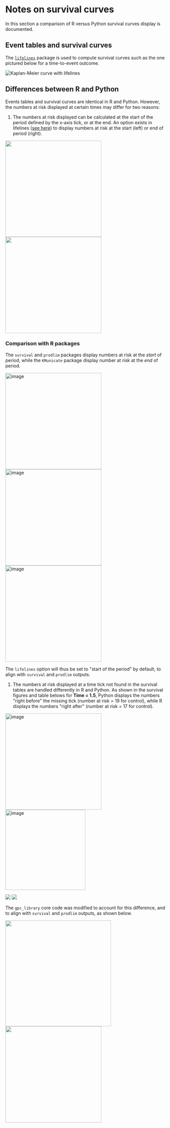 # Notes on survival curves

In this section a comparison of R versus Python survival curves display is documented.

## Event tables and survival curves

The [`lifelines`](https://pypi.org/project/lifelines/) package is used to compute survival curves such as the one pictured below for a time-to-event outcome.

![](img/surv/lifelines_end_period.png "Kaplan-Meier curve with lifelines")

## Differences between R and Python

Events tables and survival curves are identical in R and Python. However, the numbers at risk displayed at certain times may differ for two reasons:

1. The numbers at risk displayed can be calculated at the start of the period defined by the x-axis tick, or at the end. An option exists in lifelines ([see here](https://github.com/CamDavidsonPilon/lifelines/issues/1383)) to display numbers at risk at the start (left) or end of period (right).

<img src="img/surv/lifelines_start_period.png" width="300" height="auto"/>
<img src="img/surv/lifelines_end_period.png" width="300" height="auto"/>

### Comparison with R packages

The `survival` and `prodlim` packages display numbers at risk at the _start_ of period, while the `KMunicate` package display number at risk at the _end_ of period. 

<img src="img/surv/survival.png" alt="image" width="300" height="auto"/>
<img src="img/surv/prodlim.png" alt="image" width="300" height="auto"/>
<img src="img/surv/KMunicate.png" alt="image" width="300" height="auto"/>

The `lifelines` option will thus be set to "start of the period" by default, to align with `survival` and `prodlim`  outputs.

1. The numbers at risk displayed at a time tick not found in the survival tables are handled differently in R and Python. As shown in the survival figures and table belows for __Time = 1.5__, Python displays the numbers "right before" the missing tick (number at risk = 19 for control), while R displays the numbers "right after" (number at risk = 17 for control).

<img src="img/surv/table_R.png" alt="image" width="300" height="auto"/>
<img src="img/surv/table_py.png" alt="image" width="250" height="auto"/>

![](img/surv/lifelines_start_period_xticks.png)
![](img/surv/survival.png)

The `gpc_library` core code was modified to account for this difference, and to align with `survival` and `prodlim` outputs, as shown below.

<img src="img/surv/lifelines_start_period.png" width="330" height="auto"/>
<img src="img/surv/survival.png" width="300" height="auto"/>


